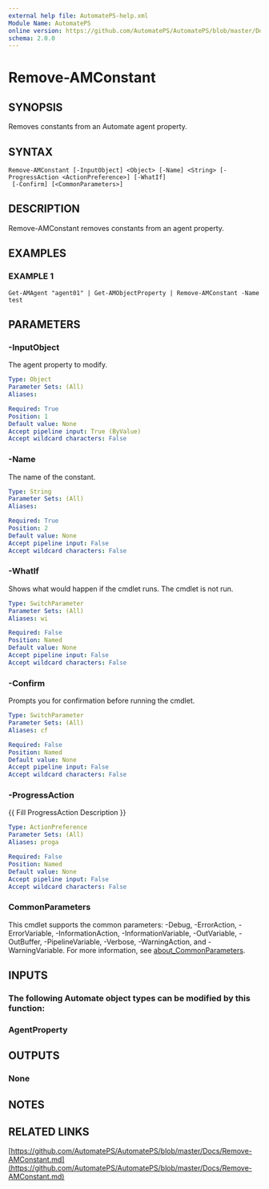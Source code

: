 ```yaml
---
external help file: AutomatePS-help.xml
Module Name: AutomatePS
online version: https://github.com/AutomatePS/AutomatePS/blob/master/Docs/Remove-AMConstant.md
schema: 2.0.0
---
```


# Remove-AMConstant

## SYNOPSIS
Removes constants from an Automate agent property.

## SYNTAX

```
Remove-AMConstant [-InputObject] <Object> [-Name] <String> [-ProgressAction <ActionPreference>] [-WhatIf]
 [-Confirm] [<CommonParameters>]
```

## DESCRIPTION
Remove-AMConstant removes constants from an agent property.

## EXAMPLES

### EXAMPLE 1
```
Get-AMAgent "agent01" | Get-AMObjectProperty | Remove-AMConstant -Name test
```

## PARAMETERS

### -InputObject
The agent property to modify.

```yaml
Type: Object
Parameter Sets: (All)
Aliases:

Required: True
Position: 1
Default value: None
Accept pipeline input: True (ByValue)
Accept wildcard characters: False
```

### -Name
The name of the constant.

```yaml
Type: String
Parameter Sets: (All)
Aliases:

Required: True
Position: 2
Default value: None
Accept pipeline input: False
Accept wildcard characters: False
```

### -WhatIf
Shows what would happen if the cmdlet runs.
The cmdlet is not run.

```yaml
Type: SwitchParameter
Parameter Sets: (All)
Aliases: wi

Required: False
Position: Named
Default value: None
Accept pipeline input: False
Accept wildcard characters: False
```

### -Confirm
Prompts you for confirmation before running the cmdlet.

```yaml
Type: SwitchParameter
Parameter Sets: (All)
Aliases: cf

Required: False
Position: Named
Default value: None
Accept pipeline input: False
Accept wildcard characters: False
```

### -ProgressAction
{{ Fill ProgressAction Description }}

```yaml
Type: ActionPreference
Parameter Sets: (All)
Aliases: proga

Required: False
Position: Named
Default value: None
Accept pipeline input: False
Accept wildcard characters: False
```

### CommonParameters
This cmdlet supports the common parameters: -Debug, -ErrorAction, -ErrorVariable, -InformationAction, -InformationVariable, -OutVariable, -OutBuffer, -PipelineVariable, -Verbose, -WarningAction, and -WarningVariable. For more information, see [about_CommonParameters](http://go.microsoft.com/fwlink/?LinkID=113216).

## INPUTS

### The following Automate object types can be modified by this function:
### AgentProperty
## OUTPUTS

### None
## NOTES

## RELATED LINKS

[https://github.com/AutomatePS/AutomatePS/blob/master/Docs/Remove-AMConstant.md](https://github.com/AutomatePS/AutomatePS/blob/master/Docs/Remove-AMConstant.md)

